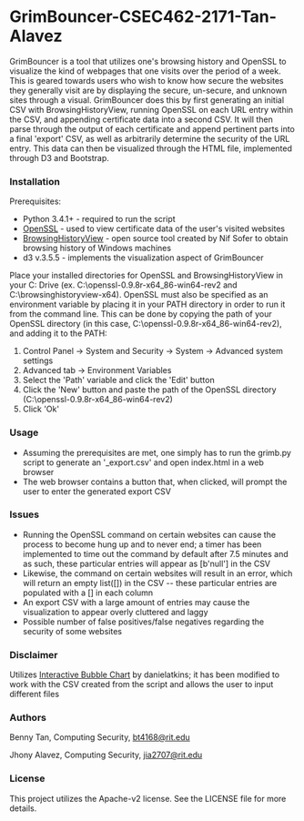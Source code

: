 # GrimBouncer-CSEC462-2171-Tan-Alavez

GrimBouncer is a tool that utilizes one's browsing history and OpenSSL to visualize the kind of webpages that one visits over the period of a week. This is geared towards users who wish to know how secure the websites they generally visit are by displaying the secure, un-secure, and unknown sites through a visual. GrimBouncer does this by first generating an initial CSV with BrowsingHistoryView, running OpenSSL on each URL entry within the CSV, and appending certificate data into a second CSV. It will then parse through the output of each certificate and append pertinent parts into a final 'export' CSV, as well as arbitrarily determine the security of the URL entry. This data can then be visualized through the HTML file, implemented through D3 and Bootstrap. 

### Installation
Prerequisites:
* Python 3.4.1+ - required to run the script
* [OpenSSL](indy.fulgan.com/SSL/openssl-0.9.8r-i386-win32-rev2.zip) - used to view certificate data of the user's visited websites
* [BrowsingHistoryView](http://www.nirsoft.net/utils/browsing_history_view.html/) - open source tool created by Nif Sofer to obtain browsing history of Windows machines
* d3 v.3.5.5 - implements the visualization aspect of GrimBouncer

Place your installed directories for OpenSSL and BrowsingHistoryView in your C: Drive (ex. C:\openssl-0.9.8r-x64_86-win64-rev2 and C:\browsinghistoryview-x64). 
OpenSSL must also be specified as an environment variable by placing it in your PATH directory in order to run it from the command line. This can be done by copying the path of your OpenSSL directory (in this case, C:\openssl-0.9.8r-x64_86-win64-rev2), and adding it to the PATH:
1. Control Panel -> System and Security -> System -> Advanced system settings
2. Advanced tab -> Environment Variables
3. Select the 'Path' variable and click the 'Edit' button
4. Click the 'New' button and paste the path of the OpenSSL directory (C:\openssl-0.9.8r-x64_86-win64-rev2)
5. Click 'Ok'

### Usage
* Assuming the prerequisites are met, one simply has to run the grimb.py script to generate an '_export.csv' and open index.html in a web browser
* The web browser contains a button that, when clicked, will prompt the user to enter the generated export CSV

### Issues
* Running the OpenSSL command on certain websites can cause the process to become hung up and to never end; a timer has been implemented to time out the command by default after 7.5 minutes and as such, these particular entries will appear as [b'null'] in the CSV
* Likewise, the command on certain websites will result in an error, which will return an empty list([]) in the CSV -- these particular entries are populated with a [] in each column
* An export CSV with a large amount of entries may cause the visualization to appear overly cluttered and laggy
* Possible number of false positives/false negatives regarding the security of some websites

### Disclaimer
Utilizes [Interactive Bubble Chart](https://bl.ocks.org/danielatkin/57ea2f55b79ae686dfc7) by danielatkins; it has been modified to work with the CSV created from the script and allows the user to input different files 

### Authors
Benny Tan, Computing Security, bt4168@rit.edu

Jhony Alavez, Computing Security, jia2707@rit.edu

### License
This project utilizes the Apache-v2 license. See the LICENSE file for more details.

